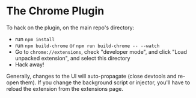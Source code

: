 # The Chrome Plugin

To hack on the plugin, on the main repo's directory:

- run `npm install`
- run `npm build-chrome` or `npm run build-chrome -- --watch`
- Go to `chrome://extensions`, check "developer mode", and click "Load
  unpacked extension", and select this directory
- Hack away!

Generally, changes to the UI will auto-propagate (close devtools and re-open
them). If you change the background script or injector, you'll have to reload
the extension from the extensions page.
